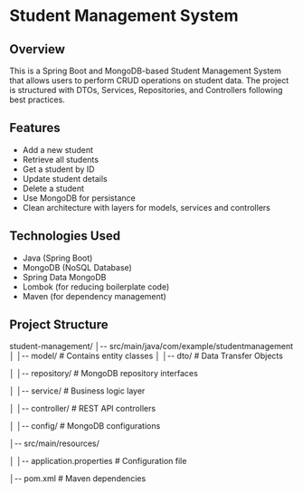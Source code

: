 # Student Management System

## Overview

This is a Spring Boot and MongoDB-based Student Management System that allows users to perform CRUD operations on student data. The project is structured with DTOs, Services, Repositories, and Controllers following best practices.

## Features
- Add a new student
- Retrieve all students
- Get a student by ID
- Update student details
- Delete a student
- Use MongoDB for persistance
- Clean architecture with layers for models, services and controllers

## Technologies Used
- Java (Spring Boot)
- MongoDB (NoSQL Database)
- Spring Data MongoDB
- Lombok (for reducing boilerplate code)
- Maven (for dependency management)

## Project Structure

student-management/
│-- src/main/java/com/example/studentmanagement
│   │-- model/            # Contains entity classes
│   │-- dto/              # Data Transfer Objects

│   │-- repository/       # MongoDB repository interfaces

│   │-- service/          # Business logic layer

│   │-- controller/       # REST API controllers

│   │-- config/           # MongoDB configurations

│-- src/main/resources/

│   │-- application.properties  # Configuration file

│-- pom.xml               # Maven dependencies

